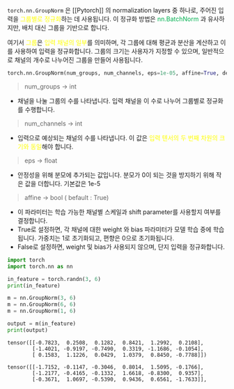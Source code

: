 `torch.nn.GroupNorm` 은 [[Pytorch]] 의 normalization layers 중 하나로, 주어진 입력을 <font color="#ffff00">그룹별로 정규화</font>하는 데 사용됩니다. 이 정규화 방법은 <font color="#00b050">nn.BatchNorm</font> 과 유사하지만, 배치 대신 그룹을 기반으로 합니다.

여기서 <font color="#ffff00">그룹</font>은 <font color="#ffff00">입력 채널의 일부</font>를 의미하며, 각 그룹에 대해 평균과 분산을 계산하고 이를 사용하여 입력을 정규화합니다. 그룹의 크기는 사용자가 지정할 수 있으며, 일반적으로 채널의 개수로 나누어진 그룹을 만들어 사용됩니다.

```python
torch.nn.GroupNorm(num_groups, num_channels, eps=1e-05, affine=True, device=None, dtype=None)
```

> num_groups -> int
- 채널을 나눌 그룹의 수를 나타냅니다. 입력 채널을 이 수로 나누어 그룹별로 정규화를 수행합니다.

> num_channels -> int
- 입력으로 예상되는 채널의 수를 나타냅니다. 이 값은 <font color="#ffff00">입력 텐서의 두 번째 차원의 크기와 동일</font>해야 합니다.

> eps -> float
- 안정성을 위해 분모에 추가되는 값입니다. 분모가 0이 되는 것을 방지하기 위해 작은 값을 더합니다. 기본값은 1e-5

> affine -> bool ( befault : True)
- 이 파라미터는 학습 가능한 채널별 스케일과 shift parameter를 사용할지 여부를 결정합니다.
- True로 설정하면, 각 채널에 대한 weight 와 bias 파라미터가 모델 학습 중에 학습됩니다. 가중치는 1로 초기화되고, 편향은 0으로 초기화됩니다.
- False로 설정하면, weight 및 bias가 사용되지 않으며, 단지 입력을 정규화합니다.

```python
import torch
import torch.nn as nn

in_feature = torch.randn(3, 6)
print(in_feature)

m = nn.GroupNorm(3, 6)
m = nn.GroupNorm(6, 6)
m = nn.GroupNorm(1, 6)

output = m(in_feature)
print(output)

```

```
tensor([[-0.7823,  0.2508,  0.1282,  0.8421,  1.2992,  0.2108],
        [-1.4021, -0.9197, -0.7490,  0.3319, -1.1686, -0.1054],
        [ 0.1583,  1.1226,  0.0429,  1.0379,  0.8450, -0.7788]])
        
tensor([[-1.7152, -0.1147, -0.3046,  0.8014,  1.5095, -0.1766],
        [-1.2177, -0.4165, -0.1332,  1.6618, -0.8300,  0.9357],
        [-0.3671,  1.0697, -0.5390,  0.9436,  0.6561, -1.7633]],
```
